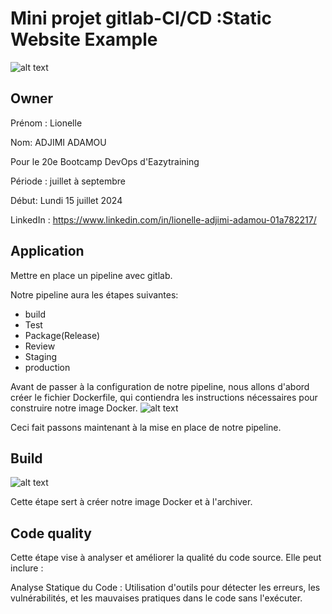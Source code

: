 # Mini projet gitlab-CI/CD :Static Website Example

![alt text](image-1.png)
## Owner

Prénom : Lionelle

Nom: ADJIMI ADAMOU

Pour le 20e Bootcamp DevOps d'Eazytraining

Période : juillet à septembre

Début: Lundi 15 juillet 2024

LinkedIn : https://www.linkedin.com/in/lionelle-adjimi-adamou-01a782217/


## Application 

Mettre en place un pipeline avec gitlab.

Notre pipeline aura les étapes suivantes:

- build
- Test
- Package(Release)
- Review 
- Staging 
- production

Avant de passer à la configuration de notre pipeline, nous allons d'abord créer le fichier Dockerfile, qui contiendra les instructions nécessaires pour construire notre image Docker.
![alt text](image-3.png)

Ceci fait passons maintenant à la mise en place de notre pipeline.

## Build
![alt text](<Capture d’écran du 2024-08-08 14-02-31.png>)

Cette étape sert à créer notre image Docker et à l'archiver.

## Code quality

Cette étape vise à analyser et améliorer la qualité du code source. Elle peut inclure :

Analyse Statique du Code : Utilisation d'outils pour détecter les erreurs, les vulnérabilités, et les mauvaises pratiques dans le code sans l'exécuter.



